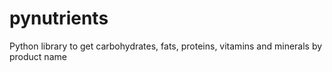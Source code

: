 pynutrients
===========

Python library to get carbohydrates, fats, proteins, vitamins and minerals by product name
